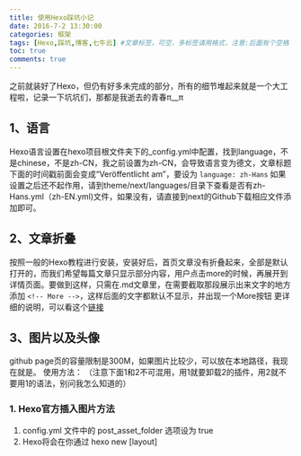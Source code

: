```yaml
---
title: 使用Hexo踩坑小记
date: 2016-7-2 13:30:00
categories: 框架
tags: [Hexo,踩坑,博客,七牛云] #文章标签，可空，多标签请用格式，注意:后面有个空格
toc: true
comments: true
---
```


之前就装好了Hexo，但仍有好多未完成的部分，所有的细节堆起来就是一个大工程啦，记录一下坑坑们，那都是我逝去的青春π__π
<!-- More -->
## 1、语言 ##
Hexo语言设置在hexo项目根文件夹下的_config.yml中配置，找到language，不是chinese，不是zh-CN，我之前设置为zh-CN，会导致语言变为德文，文章标题下面的时间戳前面会变成“Veröffentlicht am”，要设为
`language: zh-Hans`
如果设置之后还不起作用，请到theme/next/languages/目录下查看是否有zh-Hans.yml（zh-EN.yml)文件，如果没有，请直接到next的Github下载相应文件添加即可。
## 2、文章折叠 ##
按照一般的Hexo教程进行安装，安装好后，首页文章没有折叠起来，全部是默认打开的，而我们希望每篇文章只显示部分内容，用户点击more的时候，再展开到详情页面。要做到这样，只需在.md文章里，在需要截取那段展示出来文字的地方添加 `<!-- More -->`，这样后面的文字都默认不显示，并出现一个More按钮
更详细的说明，可以看这个[链接](http://www.zhihu.com/question/40674614 'hexo 文章无法折叠？')
## 3、图片以及头像 ##
github page页的容量限制是300M，如果图片比较少，可以放在本地路径，我现在就是。
使用方法：
（注意下面1和2不可混用，用1就要卸载2的插件，用2就不要用1的语法，别问我怎么知道的）

### 1. Hexo官方插入图片方法

1. config.yml 文件中的 post_asset_folder 选项设为 true
2. Hexo将会在你通过 hexo new [layout] <title> 命令创建新文章时自动创建一个文件夹，这个资源文件夹将会有与这个 markdown 文件一样的名字，然后你就可以使用相对路径来引用图片了
3. 当你打开文章资源文件夹功能后，你把一个 example.jpg 图片放在了你的资源文件夹中，如果通过使用相对路径的常规 markdown 语法 `![](/example.jpg)` ，它将不会出现在首页上。（但是它会在文章中按你期待的方式工作）
正确的引用图片方式是使用下列的标签插件而不是 markdown ：
```
{% asset_img example.jpg This is an example image %}
```

### 2. 使用hexo-asset-image插件插入图片

1. 首先确认 _config.yml 中有 post_asset_folder:true 。
2. 在 hexo 目录，执行
`npm install https://github.com/CodeFalling/hexo-asset-image --save`
假设在
```
MacGesture2-Publish
├── apppicker.jpg
├── logo.jpg
└── rules.jpg
MacGesture2-Publish.md
```
这样的目录结构（目录名和文章名一致），只要使用 `![logo](MacGesture2-Publish/logo.jpg) `就可以插入图片。

### 3. 使用千牛做图床 ###
可以参考这个链接[如何使用七牛云做为图床？](http://cnfeat.com/blog/2015/11/30/cli-qiniu/#section-7)
我采用他说的第一种方法，也就是七牛云的上传插件[qiniu upload files](https://chrome.google.com/webstore/detail/qiniu-upload-files/emmfkgdgapbjphdolealbojmcmnphdcc)，遇到了一个小障碍，就是在填写配置表格的时候，这个域名:
![hexo/qiniu](http://o798x2hdw.bkt.clouddn.com/hexo_qiniu.png)
不是你博客的域名，而是七牛生成的外链的域名，在七牛云----->marys存储空间(marys是我的存储空间名字)---->内容管理，里面可以看到你通过插件上传的图片，那个外链默认域名才是你需要填进去的域名，通过操作->复制外链可以直接复制：
![hexo/qiniu](http://o798x2hdw.bkt.clouddn.com/setdomain.png)
keyword:七牛云 图床 图片404 上传插件
### 4. 修改头像 ###
进去themes/next/_config.yml，搜索avatar，去掉#注释，avatar: 后接你的头像图片URL。头像图片放next主题下的images文件夹，url就写成/images/avatar.jpg

## 4、markdown标题不解析 ##
解析出来后，标题的#号仍然显示，并且标题没有加粗等这些格式：
markdown标题标准写法需要在"#"和后面字符之间加一个空格，如果不加空格，有些引擎就解析不了

## 5、百度统计 ##
直接甩链接系列：[NexT主题文档之百度统计](http://theme-next.iissnan.com/getting-started.html#analysis-system-baidu)
## 6、评论 ##
评论可以用多说评论框，但是用了多说评论框，你的文章就会自动被扒走，然后放到推酷这个网站上，你还啥都不知道（囧不懂脸）。所以我用的是国外的disqus，直接甩链接系列:

1. [告别多说，拥抱 Disqus](https://blog.jamespan.me/2015/04/18/goodbye-duoshuo/)
2. [解決 Hexo Comment !](http://morris821028.github.io/2014/04/12/web/hexo-comment/)

## 7、文章阅读量 ##

直接甩链接系列：[NexT主题文档之阅读次数统计（LeanCloud) ](http://theme-next.iissnan.com/getting-started.html#leanclound-page-views)

## 8、Rss ##
1. 安装生成插件
`npm install hexo-generator-feed --save`
2. 修改配置文件，在hexo根目录下的_config.yml中添加以下内容：
```
feed:
  type: atom
  path: atom.xml
  limit: 20
  hub:
```
3. 修改主题配置文件_config.yml，添加以下内容，以在页面中显示rss按钮：
`rss: /atom.xml`
---
参考链接：

1. [Hexo的next主题变成德语](http://www.zhihu.com/question/41625825)
2. [Hexo文章无法折叠？](http://www.zhihu.com/question/40674614)
3. [Hexo官方文档-资源文件夹](https://hexo.io/zh-cn/docs/asset-folders.html)
4. [在Hexo中无痛使用本地图片](http://www.tuicool.com/articles/umEBVfI)
5. [hexo博客 markdown解析不了标题](http://www.thinksaas.cn/ask/question/22799/)
6. [你还敢用“多说评论框”吗？](http://tieba.baidu.com/p/1683464316)